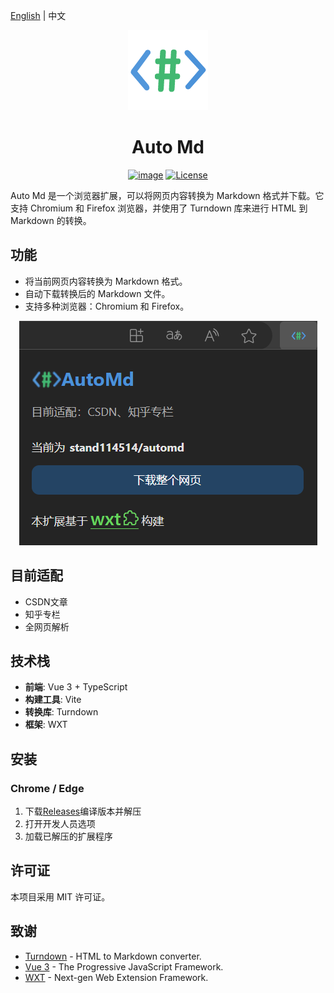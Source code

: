 [English](README_EN.md) | 中文

<div align="center">
    <img src="public/icon/128.png">
    <h1>Auto Md</h1>

[![image](https://img.shields.io/badge/bilibili-stand-orange.svg)](https://space.bilibili.com/382365750)
[![License](https://img.shields.io/badge/license-MIT-green.svg)](LICENSE) 

</div>

Auto Md 是一个浏览器扩展，可以将网页内容转换为 Markdown 格式并下载。它支持 Chromium 和 Firefox 浏览器，并使用了 Turndown 库来进行 HTML 到 Markdown 的转换。

## 功能

- 将当前网页内容转换为 Markdown 格式。
- 自动下载转换后的 Markdown 文件。
- 支持多种浏览器：Chromium 和 Firefox。
<div align="center">

![image](QQ截图20240730164924.png)

</div>

## 目前适配

- CSDN文章
- 知乎专栏
- 全网页解析

## 技术栈

- **前端**: Vue 3 + TypeScript
- **构建工具**: Vite
- **转换库**: Turndown
- **框架**: WXT

## 安装

### Chrome  / Edge

1. 下载[Releases](https://github.com/stand114514/automd/releases)编译版本并解压
2. 打开开发人员选项
3. 加载已解压的扩展程序

## 许可证

本项目采用 MIT 许可证。

## 致谢

- [Turndown](https://github.com/turndownjs/turndown) - HTML to Markdown converter.
- [Vue 3](https://vuejs.org/) - The Progressive JavaScript Framework.
- [WXT](https://wxt.dev/) - Next-gen Web Extension Framework.